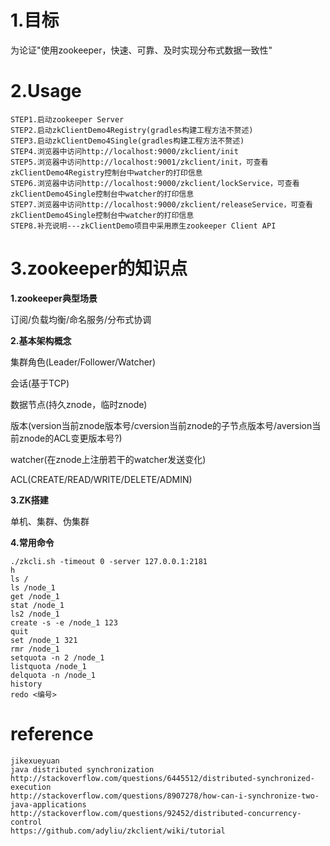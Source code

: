 1.目标
=========================
为论证"使用zookeeper，快速、可靠、及时实现分布式数据一致性"

2.Usage
=========================
	
	STEP1.启动zookeeper Server
	STEP2.启动zkClientDemo4Registry(gradles构建工程方法不赘述)
	STEP3.启动zkClientDemo4Single(gradles构建工程方法不赘述)
	STEP4.浏览器中访问http://localhost:9000/zkclient/init
	STEP5.浏览器中访问http://localhost:9001/zkclient/init，可查看zkClientDemo4Registry控制台中watcher的打印信息
	STEP6.浏览器中访问http://localhost:9000/zkclient/lockService，可查看zkClientDemo4Single控制台中watcher的打印信息
	STEP7.浏览器中访问http://localhost:9000/zkclient/releaseService，可查看zkClientDemo4Single控制台中watcher的打印信息
	STEP8.补充说明---zkClientDemo项目中采用原生zookeeper Client API
	
3.zookeeper的知识点
================
**1.zookeeper典型场景**

订阅/负载均衡/命名服务/分布式协调

**2.基本架构概念**

集群角色(Leader/Follower/Watcher)

会话(基于TCP)

数据节点(持久znode，临时znode)

版本(version当前znode版本号/cversion当前znode的子节点版本号/aversion当前znode的ACL变更版本号?)

watcher(在znode上注册若干的watcher发送变化)

ACL(CREATE/READ/WRITE/DELETE/ADMIN)

**3.ZK搭建**

单机、集群、伪集群

**4.常用命令**
	
	./zkcli.sh -timeout 0 -server 127.0.0.1:2181
	h
	ls /
	ls /node_1
	get /node_1
	stat /node_1
	ls2 /node_1
	create -s -e /node_1 123
	quit
	set /node_1 321
	rmr /node_1
	setquota -n 2 /node_1
	listquota /node_1
	delquota -n /node_1
	history
	redo <编号>
	
reference
============================================
	
	jikexueyuan
	java distributed synchronization
	http://stackoverflow.com/questions/6445512/distributed-synchronized-execution
	http://stackoverflow.com/questions/8907278/how-can-i-synchronize-two-java-applications
	http://stackoverflow.com/questions/92452/distributed-concurrency-control
	https://github.com/adyliu/zkclient/wiki/tutorial
	
